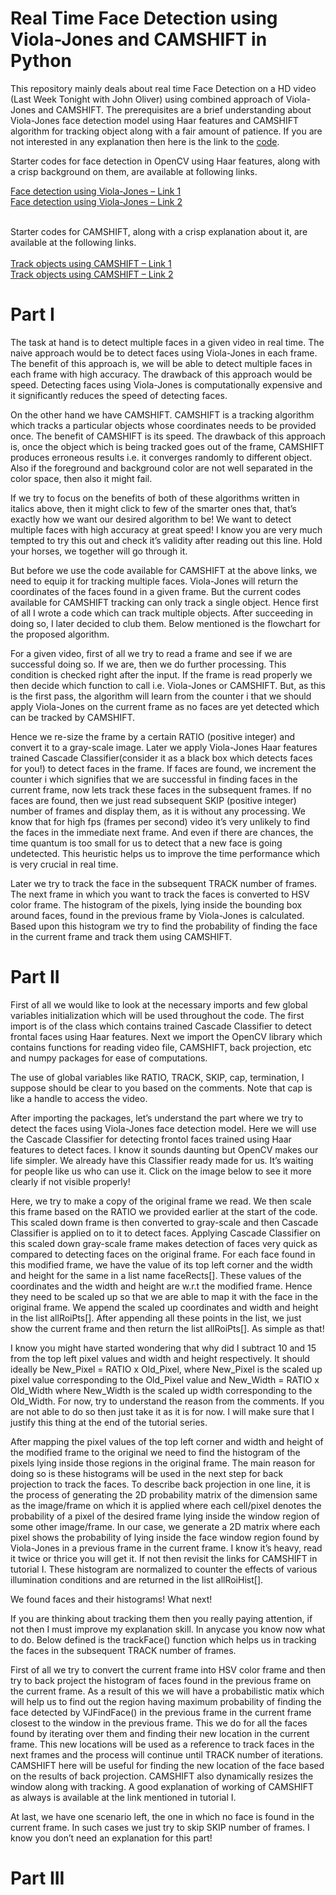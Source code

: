 # Real Time Face Detection using Viola-Jones and CAMSHIFT in Python

This repository mainly deals about real time Face Detection on a HD video (Last Week Tonight with John Oliver) using combined approach of Viola-Jones and CAMSHIFT. The prerequisites are a brief understanding about Viola-Jones face detection model using Haar features and CAMSHIFT algorithm for tracking object along with a fair amount of patience. If you are not interested in any explanation then here is the link to the [code](https://github.com/rahulptel/realtime-facedetection-hd-videos/tree/master/VJCMS.rar).

Starter codes for face detection in OpenCV using Haar features, along with a crisp background on them, are available at following links.<br>

[Face detection using Viola-Jones – Link 1](http://opencv-python-tutroals.readthedocs.io/en/latest/py_tutorials/py_objdetect/py_face_detection/py_face_detection.html)<br>
[Face detection using Viola-Jones – Link 2](http://www.bogotobogo.com/python/OpenCV_Python/python_opencv3_Image_Object_Detection_Face_Detection_Haar_Cascade_Classifiers.php)<br><br>

Starter codes for CAMSHIFT, along with a crisp explanation about it, are available at the following links.
<br><br>
[Track objects using CAMSHIFT – Link 1](http://opencv-python-tutroals.readthedocs.io/en/latest/py_tutorials/py_video/py_meanshift/py_meanshift.html)<br>
[Track objects using CAMSHIFT – Link 2](http://www.computervisiononline.com/blog/tutorial-using-camshift-track-objects-video)

# Part I

The task at hand is to detect multiple faces in a given video in real time. The naive approach would be to detect faces using Viola-Jones in each frame. The benefit of this approach is, we will be able to detect multiple faces in each frame with high accuracy. The drawback of this approach would be speed. Detecting faces using Viola-Jones is computationally expensive and it significantly reduces the speed of detecting faces.

On the other hand we have CAMSHIFT. CAMSHIFT is a tracking algorithm which tracks a particular objects whose coordinates needs to be provided once. The benefit of CAMSHIFT is its speed. The drawback of this approach is, once the object which is being tracked goes out of the frame, CAMSHIFT produces erroneous results i.e. it converges randomly to different object. Also if the foreground and background color are not well separated in the color space, then also it might fail.

If we try to focus on the benefits of both of these algorithms written in italics above, then it might click to few of the smarter ones that, that’s exactly how we want our desired algorithm to be! We want to detect multiple faces with high accuracy at great speed! I know you are very much tempted to try this out and check it’s validity after reading out this line. Hold your horses, we together will go through it.

But before we use the code available for CAMSHIFT at the above links, we need to equip it for tracking multiple faces. Viola-Jones will return the coordinates of the faces found in a given frame. But the current codes available for CAMSHIFT tracking can only track a single object. Hence first of all I wrote a code which can track multiple objects. After succeeding in doing so, I later decided to club them. Below mentioned is the flowchart for the proposed algorithm.

For a given video, first of all we try to read a frame and see if we are successful doing so. If we are, then we do further processing. This condition is checked right after the input. If the frame is read properly we then decide which function to call i.e. Viola-Jones or CAMSHIFT. But, as this is the first pass, the algorithm will learn from the counter i that we should apply Viola-Jones on the current frame as no faces are yet detected which can be tracked by CAMSHIFT.

Hence we re-size the frame by a certain RATIO (positive integer) and convert it to a gray-scale image. Later we apply Viola-Jones Haar features trained Cascade Classifier(consider it as a black box which detects faces for you!) to detect faces in the frame. If faces are found, we increment the counter i which signifies that we are successful in finding faces in the current frame, now lets track these faces in the subsequent frames. If no faces are found, then we just read subsequent SKIP (positive integer) number of frames and display them, as it is without any processing. We know that for high fps (frames per second) video it’s very unlikely to find the faces in the immediate next frame. And even if there are chances, the time quantum is too small for us to detect that a new face is going undetected. This heuristic helps us to improve the time performance which is very crucial in real time.

Later we try to track the face in the subsequent TRACK number of frames. The next frame in which you want to track the faces is converted to HSV color frame. The histogram of the pixels, lying inside the bounding box around faces, found in the previous frame by Viola-Jones is calculated. Based upon this histogram we try to find the probability of finding the face in the current frame and track them using CAMSHIFT.

# Part II

First of all we would like to look at the necessary imports and few global variables initialization which will be used throughout the code. The first import is of the class which contains trained Cascade Classifier to detect frontal faces using Haar features. Next we import the OpenCV library which contains functions for reading video file, CAMSHIFT, back projection, etc and numpy packages for ease of computations.

The use of global variables like RATIO, TRACK, SKIP, cap, termination, I suppose should be clear to you based on the comments. Note that cap is like a handle to access the video.

After importing the packages, let’s understand the part where we try to detect the faces using Viola-Jones face detection model. Here we will use the Cascade Classifier for detecting frontol faces trained using Haar features to detect faces. I know it sounds daunting but OpenCV makes our life simpler. We already have this Classifier ready made for us. It’s waiting for people like us who can use it. Click on the image below to see it more clearly if not visible properly!

Here, we try to make a copy of the original frame we read. We then scale this frame based on the RATIO we provided earlier at the start of the code. This scaled down frame is then converted to gray-scale and then Cascade Classifier is applied on to it to detect faces. Applying Cascade Classifier on this scaled down gray-scale frame makes detection of faces very quick as compared to detecting faces on the original frame. For each face found in this modified frame, we have the value of its top left corner and the width and height for the same in a list name faceRects[]. These values of the coordinates and the width and height are w.r.t the modified frame. Hence they need to be scaled up so that we are able to map it with the face in the original frame. We append the scaled up coordinates and width and height in the list allRoiPts[]. After appending all these points in the list, we just show the current frame and then return the list allRoiPts[]. As simple as that!

I know you might have started wondering that why did I subtract 10 and 15 from the top left pixel values and width and height respectively. It should ideally be New_Pixel = RATIO x Old_Pixel, where New_Pixel is the scaled up pixel value corresponding to the Old_Pixel value and New_Width = RATIO x Old_Width where New_Width is the scaled up width corresponding to the Old_Width. For now, try to understand the reason from the comments. If you are not able to do so then just take it as it is for now. I will make sure that I justify this thing at the end of the tutorial series.

After mapping the pixel values of the top left corner and width and height of the modified frame to the original we need to find the histogram of the pixels lying inside those regions in the original frame. The main reason for doing so is these histograms will be used in the next step for back projection to track the faces. To describe back projection in one line, it is the process of generating the 2D probability matrix of the dimension same as the image/frame on which it is applied where each cell/pixel denotes the probability of a pixel of the desired frame lying inside the window region of some other image/frame. In our case, we generate a 2D matrix where each pixel shows the probability of lying inside the face window region found by Viola-Jones in a previous frame in the current frame. I know it’s heavy, read it twice or thrice you will get it. If not then revisit the links for CAMSHIFT in tutorial I. These histogram are normalized to counter the effects of various illumination conditions and are returned in the list allRoiHist[].

We found faces and their histograms! What next!

If you are thinking about tracking them then you really paying attention, if not then I must improve my explanation skill. In anycase you know now what to do. Below defined is the trackFace() function which helps us in tracking the faces in the subsequent TRACK  number of frames.

First of all we try to convert the current frame into HSV color frame and then try to back project the histogram of faces found in the previous frame on the current frame. As a result of this we will have a probabilistic matix which will help us to find out the region having maximum probability of finding the face detected by VJFindFace() in the previous frame in the current frame closest to the window in the previous frame. This we do for all the faces found by iterating over them and finding their new location in the current frame. This new locations will be used as a reference to track faces in the next frames and the process will continue until TRACK number of iterations. CAMSHIFT here will be useful for finding the new location of the face based on the results of back projection. CAMSHIFT also dynamically resizes the window along with tracking. A good explanation of working of CAMSHIFT as always is available at the link mentioned in tutorial I.

At last, we have one scenario left, the one in which no face is found in the current frame. In such cases we just try to skip SKIP number of frames. I know you don’t need an explanation for this part!

# Part III

